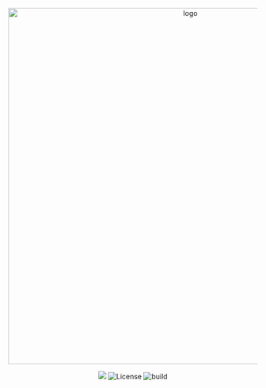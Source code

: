 <p align="center">
  <a href="https://vuepress.vuejs.org/" target="_blank">
    <img width="720" src="https://user-images.githubusercontent.com/44236850/87004495-b5cdf000-c1e7-11ea-8dbb-159d63d98aa0.jpeg" alt="logo">
  </a>
</p>

<p align="center">
  <img src="https://img.shields.io/badge/C%2B%2B-GUI-orange"</a>
  <img src="https://img.shields.io/npm/l/vuepress.svg" alt="License"></a>
  <img src="https://https://img.shields.io/badge/build-succes-blue" alt="build"<a>
</p>

